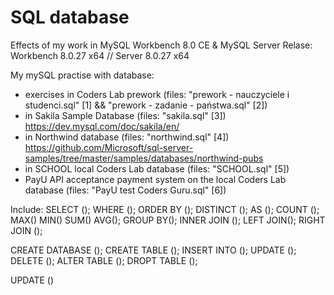 # SQL database
Effects of my work in MySQL Workbench 8.0 CE & MySQL Server
Relase: Workbench 8.0.27 x64 // Server 8.0.27 x64

My mySQL practise with database:
- exercises in Coders Lab prework (files: "prework - nauczyciele i studenci.sql" [1] && "prework - zadanie - państwa.sql" [2])
- in Sakila Sample Database (files: "sakila.sql" [3]) https://dev.mysql.com/doc/sakila/en/
- in Northwind database (files: "northwind.sql" [4]) https://github.com/Microsoft/sql-server-samples/tree/master/samples/databases/northwind-pubs
- in SCHOOL local Coders Lab database (files: "SCHOOL.sql" [5])
- PayU API acceptance payment system on the local Coders Lab database (files: "PayU test Coders Guru.sql" [6])

Include: 
SELECT (); WHERE (); ORDER BY (); DISTINCT (); AS (); 
COUNT (); MAX() MIN() SUM() AVG(); 
GROUP BY();
INNER JOIN (); LEFT JOIN(); RIGHT JOIN ();

CREATE DATABASE (); CREATE TABLE ();
INSERT INTO ();
UPDATE (); DELETE ();
ALTER TABLE ();
DROPT TABLE ();

UPDATE ()

